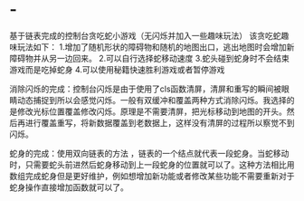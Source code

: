# -
基于链表完成的控制台贪吃蛇小游戏（无闪烁并加入一些趣味玩法） 该贪吃蛇趣味玩法如下：  1.增加了随机形状的障碍物和随机的地图出口，逃出地图时会增加新障碍物并从另一边回来。  2.可以自行选择蛇移动速度  3.蛇头碰到蛇身时不会结束游戏而是吃掉蛇身  4.可以使用秘籍快速胜利游戏或者暂停游戏

消除闪烁的完成：控制台闪烁是由于使用了cls函数清屏，清屏和重写的瞬间被眼睛动态捕捉到所以会感觉闪烁。一般有双缓冲和覆盖两种方式消除闪烁。我选择的是修改光标位置覆盖修改闪烁。原理是不需要清屏，把光标移动到地图的开头。然后再进行覆盖重写，将新数据覆盖到老数据上，这样没有清屏的过程所以察觉不到闪烁。


蛇身的完成：使用双向链表的方法 ，链表的一个结点就代表一段蛇身。当蛇移动时，只需要蛇头前进然后蛇身移动到上一段蛇身的位置就可以了。这种方法相比用数组完成蛇身但是更好维护，例如想增加新功能或者修改某些功能不需要重新对于蛇身操作直接增加函数就可以了。
